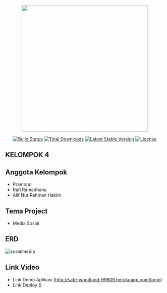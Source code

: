 <p align="center"><a href="https://laravel.com" target="_blank"><img src="https://raw.githubusercontent.com/laravel/art/master/logo-lockup/5%20SVG/2%20CMYK/1%20Full%20Color/laravel-logolockup-cmyk-red.svg" width="400"></a></p>

<p align="center">
<a href="https://travis-ci.org/laravel/framework"><img src="https://travis-ci.org/laravel/framework.svg" alt="Build Status"></a>
<a href="https://packagist.org/packages/laravel/framework"><img src="https://poser.pugx.org/laravel/framework/d/total.svg" alt="Total Downloads"></a>
<a href="https://packagist.org/packages/laravel/framework"><img src="https://poser.pugx.org/laravel/framework/v/stable.svg" alt="Latest Stable Version"></a>
<a href="https://packagist.org/packages/laravel/framework"><img src="https://poser.pugx.org/laravel/framework/license.svg" alt="License"></a>
</p>

## KELOMPOK 4

## Anggota Kelompok
- Pramono
- Rafi Ramadhana
- Alif Nur Rahman Hakim

## Tema Project

- Media Sosial

## ERD
![sosialmedia](https://user-images.githubusercontent.com/75150113/120112415-ee7c0c80-c19f-11eb-9ae3-b4cbfeebdf41.png)


## Link Video
- Link Demo Aplikasi (http://safe-woodland-99809.herokuapp.com/login)
- Link Deploy ()
